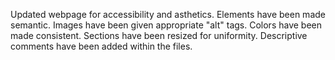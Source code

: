 Updated webpage for accessibility and asthetics. 
Elements have been made semantic.
Images have been given appropriate "alt" tags.
Colors have been made consistent.
Sections have been resized for uniformity.
Descriptive comments have been added within the files.
